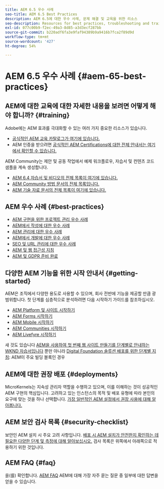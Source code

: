 ```yaml
---
title: AEM 6.5 우수 사례
seo-title: AEM 6.5 Best Practices
description: AEM 6.5에 대한 우수 사례, 문제 해결 및 교육을 위한 리소스
seo-description: Resources for best practices, troubleshooting and training for AEM 6.5
exl-id: 077c00b9-f2ec-49a3-8d85-a3d3ecf287bb
source-git-commit: b220adf6fa3e9faf94389b9a9416b7fca2f89d9d
workflow-type: tm+mt
source-wordcount: '427'
ht-degree: 54%

---
```


# AEM 6.5 우수 사례 {#aem-65-best-practices}

## AEM에 대한 교육에 대한 자세한 내용을 보려면 어떻게 해야 합니까? {#training}

Adobe에는 AEM 효과를 극대화할 수 있는 여러 가지 중요한 리소스가 있습니다.

* [공식적인 AEM 교육 카탈로그가 여기에 있습니다.](https://training.adobe.com/training/current-courses.html#solution=adobeExperienceManager&amp;p=1)
* AEM 인증을 받으려면 [공식적인 AEM Certifications에 대한 전체 안내서는 여기에서 확인할 수 있습니다.](https://training.adobe.com/certification/exams.html#p=1&amp;solution=adobeExperienceManager)

AEM Community는 제안 및 공동 작업에서 예제 워크플로우, 자습서 및 컨텐츠 코드 샘플을 계속 생성합니다.

* [AEM 6.4 자습서 및 비디오의 전체 목록이 여기에 있습니다.](https://helpx.adobe.com/kr/experience-manager/kt/index/aem-6-5-videos.html)
* [AEM Community 방법 문서의 전체 목록입니다.](https://helpx.adobe.com/kr/experience-manager/topics/how-to.html)
* [AEM 기술 자료 문서의 전체 목록이 여기에 있습니다.](https://helpx.adobe.com/kr/experience-manager/kb/index/full_kb_list.html)

## AEM 우수 사례 {#best-practices}

* [AEM 구현을 위한 프로젝트 관리 우수 사례](/help/managing/best-practices.md)
* [AEM에서 작성에 대한 우수 사례](/help/sites-authoring/best-practices.md)
* [AEM 관리에 대한 우수 사례](/help/sites-administering/administer-best-practices.md)
* [AEM에서 개발에 대한 우수 사례](/help/sites-developing/best-practices.md)
* [SEO 및 URL 관리에 대한 우수 사례](/help/managing/seo-and-url-management.md)
* [AEM 및 웹 접근성 지침](/help/managing/web-accessibility.md)
* [AEM 및 GDPR 준비 완료](/help/managing/data-protection-and-privacy.md)

## 다양한 AEM 기능을 위한 시작 안내서 {#getting-started}

AEM은 조직에서 다양한 용도로 사용할 수 있으며, 회사 전반에 기능을 제공할 만큼 광범위합니다. 첫 단계를 심층적으로 분석하려면 다음 시작하기 가이드를 참조하십시오.

* [AEM Platform 및 사이트 시작하기](/help/sites-deploying/deploy.md#getting-started)
* [AEM Forms 시작하기](/help/forms/using/introduction-aem-forms.md)
* [AEM Mobile 시작하기](/help/mobile/getting-started-aem-mobile.md)
* [AEM Communities 시작하기](/help/communities/getting-started.md)
* [AEM Livefyre 시작하기](https://answers.livefyre.com/developers/getting-started/)

새 것도 있습니다 [AEM을 사용하여 첫 번째 웹 사이트 만들기를 단계별로 안내하는 WKND 자습서입니다](https://docs.adobe.com/content/help/en/experience-manager-learn/getting-started-wknd-tutorial-develop/overview.html) 뿐만 아니라 [Digital Foundation 솔루션 배포를 위한 단계별 지침](https://helpx.adobe.com/marketing-cloud/how-to/digital-foundation.html): AEM이 주요 빌딩 블록인 경우

## AEM에 대한 권장 배포 {#deployments}

MicroKernels는 지속성 관리자 역할을 수행하고 있으며, 이를 이해하는 것이 성공적인 AEM 구현의 핵심입니다. 고려하고 있는 인스턴스의 목적 및 배포 유형에 따라 본인의 요구에 맞는 것을 하나 선택합니다. [가장 일반적인 AEM 설정에서 권장 사용에 대해 알아봅니다.](/help/sites-deploying/recommended-deploys.md)

## AEM 보안 검사 목록 {#security-checklist}

보안인 AEM 설치 시 주요 고려 사항입니다. [배포 시 AEM 설치가 안전한지 확인하는 데 필요한 다양한 단계 및 측정에 대해 알아보십시오.](/help/sites-administering/security-checklist.md) 검사 목록은 위쪽에서 아래쪽으로 적용하기 위한 것입니다.

## AEM FAQ {#faq}

을(를) 확인합니다. [AEM FAQ](/help/sites-administering/aem-faqs.md) AEM에 대해 가장 자주 묻는 질문 중 일부에 대한 답변을 얻을 수 있습니다.
